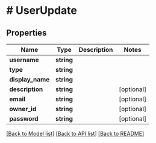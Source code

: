 # # UserUpdate

## Properties

Name | Type | Description | Notes
------------ | ------------- | ------------- | -------------
**username** | **string** |  |
**type** | **string** |  |
**display_name** | **string** |  |
**description** | **string** |  | [optional]
**email** | **string** |  | [optional]
**owner_id** | **string** |  | [optional]
**password** | **string** |  | [optional]

[[Back to Model list]](../../README.md#models) [[Back to API list]](../../README.md#endpoints) [[Back to README]](../../README.md)
